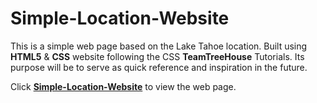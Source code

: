 # Simple-Location-Website

This is a simple web page based on the Lake Tahoe location. Built using **HTML5** & **CSS** website following the CSS **TeamTreeHouse** Tutorials. Its purpose will be to serve as quick reference and inspiration in the future.

Click <a href="https://f54vnfg.github.io/Simple-Location-Website/"><strong>Simple-Location-Website</strong></a> to view the web page.
